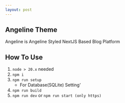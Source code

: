 ```yaml
---
layout: post
---
```



## Angeline Theme

Angeline is Angeline Styled NextJS Based Blog Platform

## How To Use

1. ```node > 20.x``` needed
2. ```npm i```
3. ```npm run setup```
    * For Database(SQLite) Setting'
4. ```npm run build```
5. ```npm run dev``` or ```npm run start (only https)```
